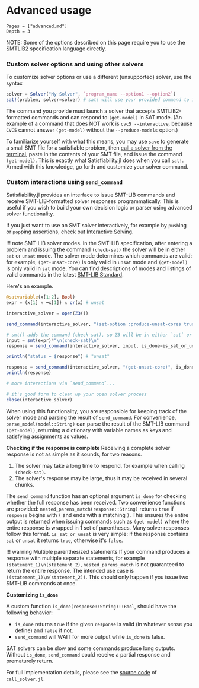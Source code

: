 # Advanced usage
```@contents
Pages = ["advanced.md"]
Depth = 3
```

NOTE: Some of the options described on this page require you to use the SMTLIB2 specification language directly.

### Custom solver options and using other solvers
To customize solver options or use a different (unsupported) solver, use the syntax

```julia
solver = Solver("My Solver", `program_name --option1 --option2`)
sat!(problem, solver=solver) # sat! will use your provided command to invoke the solver
```

The command you provide must launch a solver that accepts SMTLIB2-formatted commands and can respond to `(get-model)` in SAT mode. (An example of a command that does NOT work is `cvc5 --interactive`, because `CVC5` cannot answer `(get-model)` without the `--produce-models` option.)

To familiarize yourself with what this means, you may use `save` to generate a small SMT file for a satisfiable problem, then [call a solver from the terminal](installation.md#installing-a-solver), paste in the contents of your SMT file, and issue the command `(get-model)`. This is exactly what Satisfiability.jl does when you call  `sat!`. Armed with this knowledge, go forth and customize your solver command.

### Custom interactions using `send_command`
Satisfiability.jl provides an interface to issue SMT-LIB commands and receive SMT-LIB-formatted solver responses programmatically. This is useful if you wish to build your own decision logic or parser using advanced solver functionality.

If you just want to use an SMT solver interactively, for example by `push`ing or `pop`ping assertions, check out [Interactive Solving](interactive.md).

!!! note SMT-LIB solver modes.
In the SMT-LIB specification, after entering a problem and issuing the command `(check-sat)` the solver will be in either `sat` or `unsat` mode. The solver mode determines which commands are valid: for example, `(get-unsat-core)` is only valid in `unsat` mode and `(get-model)` is only valid in `sat` mode. You can find descriptions of modes and listings of valid commands in the latest [SMT-LIB Standard](http://www.smtlib.org/).

Here's an example.
```julia
@satvariable(x[1:2], Bool)
expr = (x[1] ∧ ¬x[1]) ∧ or(x) # unsat

interactive_solver = open(Z3())

send_command(interactive_solver, "(set-option :produce-unsat-cores true)", dont_wait=true)

# smt() adds the command (check-sat), so Z3 will be in either `sat` or `unsat` mode after this command.
input = smt(expr)*"\n(check-sat)\n"
response = send_command(interactive_solver, input, is_done=is_sat_or_unsat)

println("status = $response") # "unsat"

response = send_command(interactive_solver, "(get-unsat-core)", is_done=nested_parens_match)
println(response)

# more interactions via `send_command`...

# it's good form to clean up your open solver process
close(interactive_solver)
```

When using this functionality, you are responsible for keeping track of the solver mode and parsing the result of `send_command`. For convenience, `parse_model(model::String)` can parse the result of the SMT-LIB command `(get-model)`, returning a dictionary with variable names as keys and satisfying assignments as values.


**Checking if the response is complete**
Receiving a complete solver response is not as simple as it sounds, for two reasons.
1. The solver may take a long time to respond, for example when calling `(check-sat)`.
2. The solver's response may be large, thus it may be received in several chunks.

The `send_command` function has an optional argument `is_done` for checking whether the full response has been received. Two convenience functions are provided: `nested_parens_match(response::String)` returns `true` if `response` begins with `(` and ends with a matching `)`. This ensures the entire output is returned when issuing commands such as `(get-model)` where the entire response is wrapped in 1 set of parentheses. Many solver responses follow this format.
`is_sat_or_unsat` is very simple: if the response contains `sat` or `unsat` it returns `true`, otherwise it's `false`.

!!! warning Multiple parenthesized statements
If your command produces a response with multiple separate statements, for example `(statement_1)\n(statement_2)`, `nested_parens_match` is not guaranteed to return the entire response. The intended use case is `((statement_1)\n(statement_2))`. This should only happen if you issue two SMT-LIB commands at once.

**Customizing `is_done`**

A custom function `is_done(response::String)::Bool`, should have the following behavior:
* `is_done` returns `true` if the given `response` is valid (in whatever sense you define) and `false` if not.
* `send_command` will WAIT for more output while `is_done` is false.

SAT solvers can be slow and some commands produce long outputs. Without `is_done`, `send_command` could receive a partial response and prematurely return.

For full implementation details, please see the [source code](https://github.com/elsoroka/Satisfiability.jl/blob/main/src/call_solver.jl) of `call_solver.jl`.
